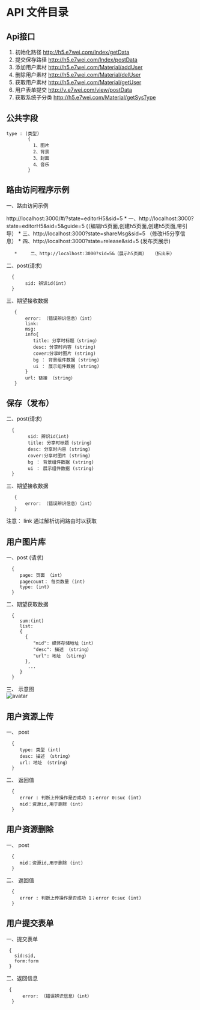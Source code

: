 # API 文件目录

## Api接口
1. 初始化路径 http://h5.e7wei.com/Index/getData
2. 提交保存路径 http://h5.e7wei.com/Index/postData
3. 添加用户素材 http://h5.e7wei.com/Material/addUser
4. 删除用户素材 http://h5.e7wei.com/Material/delUser 
5. 获取用户素材 http://h5.e7wei.com/Material/getUser 
6. 用户表单提交  http://v.e7wei.com/view/postData
7. 获取系统子分类 http://h5.e7wei.com/Material/getSysType

## 公共字段

    type : (类型)
            {
              1、图片
              2、背景
              3、封面
              4、音乐
            }

## 路由访问程序示例
   一、路由访问示例
   
   http://localhost:3000/#/?state=editorH5&sid=5
       *     一、http://localhost:3000?state=editorH5&sid=5&guide=5 (（编辑h5页面,创建h5页面,创建h5页面,带引导）
       *     三、http://localhost:3000?state=shareMsg&sid=5  （修改H5分享信息）
       *     四、http://localhost:3000?state=release&sid=5 (发布页展示)
       
       *     二、http://localhost:3000?sid=5&（展示h5页面）  （拆出来）

   二、post(请求)
   
      {
           sid: 辨识id(int)
      }  
   
   三、期望接收数据
   
       {      
           error: （错误辨识信息）（int）
           link:
           msg:
           info{
              title: 分享时标题（string）
              desc: 分享时内容 (string)
              cover:分享时图片 (string)
              bg ： 背景组件数据 (string)
              ui ： 展示组件数据 (string)
           }
           url: 链接 （string）
       }
   

## 保存（发布）


   二、post(请求)
       
      {
            sid: 辨识id(int)
            title: 分享时标题（string）
            desc: 分享时内容 (string)
            cover:分享时图片 (string)
            bg ： 背景组件数据 (string)
            ui ： 展示组件数据 (string)
      }  
   
   三、期望接收数据
       
       {
           error: （错误辨识信息）（int）
       }

   注意： link 通过解析访问路由时以获取
    
    
    
    
    
## 用户图片库
   一、post (请求)
   
      {
         page: 页面 （int）
         pagecount： 每页数量 (int)
         type: (int)
      }  

   二、期望获取数据  
      
      {
         sum:(int)
         list:
         {
           {
              "mid": 媒体存储地址（int）
              "desc": 描述 （string）
              "url": 地址 （stirng）
           },
            ...
         }
      }
   三、 示意图  
    ![avatar](http://src.e7wei.com/0.16524431688927121.png)

## 用户资源上传
   一、  post
   
      {
         type: 类型 (int)
         desc: 描述 （string）
         url: 地址 （string）
      }  

   二、  返回值

      {
         error : 判断上传操作是否成功 1；error 0:suc (int)
         mid：资源id,用于删除 (int)
      }

## 用户资源删除
   一、  post
   
      {
         mid：资源id,用于删除 (int)
      }  

   二、  返回值

      {
         error : 判断上传操作是否成功 1；error 0:suc (int)
      }

## 用户提交表单
   一、提交表单
     
     {
       sid:sid,
       form:form
     }

   二、返回信息
    
     {
          error: （错误辨识信息）（int）
      }

